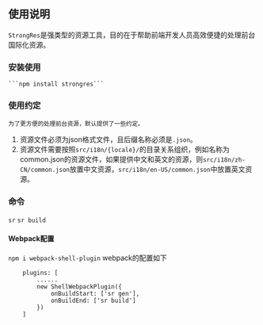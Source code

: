 
## 使用说明

```StrongRes```是强类型的资源工具，目的在于帮助前端开发人员高效便捷的处理前台国际化资源。


### 安装使用 
    ```npm install strongres```
### 使用约定
    为了更方便的处理前台资源，默认提供了一些约定。
1. 资源文件必须为json格式文件，且后缀名称必须是```.json```。
2. 资源文件需要按照```src/i18n/{locale}/```的目录关系组织，例如名称为common.json的资源文件，如果提供中文和英文的资源，则```src/i18n/zh-CN/common.json```放置中文资源，```src/i18n/en-US/common.json```中放置英文资源。


### 命令
```sr```
```sr build```

#### Webpack配置
```npm i webpack-shell-plugin```
webpack的配置如下
```
    plugins: [
        ......
        new ShellWebpackPlugin({ 
            onBuildStart: ['sr gen'], 
            onBuildEnd: ['sr build'] 
        })
    ]
```
